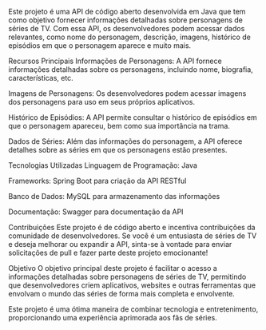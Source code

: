 Este projeto é uma API de código aberto desenvolvida em Java que tem como objetivo fornecer informações detalhadas sobre personagens de séries de TV. Com essa API, os desenvolvedores podem acessar dados relevantes, como nome do personagem, descrição, imagens, histórico de episódios em que o personagem aparece e muito mais.

Recursos Principais
Informações de Personagens: A API fornece informações detalhadas sobre os personagens, incluindo nome, biografia, características, etc.

Imagens de Personagens: Os desenvolvedores podem acessar imagens dos personagens para uso em seus próprios aplicativos.

Histórico de Episódios: A API permite consultar o histórico de episódios em que o personagem apareceu, bem como sua importância na trama.

Dados de Séries: Além das informações do personagem, a API oferece detalhes sobre as séries em que os personagens estão presentes.

Tecnologias Utilizadas
Linguagem de Programação: Java

Frameworks: Spring Boot para criação da API RESTful

Banco de Dados: MySQL para armazenamento das informações

Documentação: Swagger para documentação da API

Contribuições
Este projeto é de código aberto e incentiva contribuições da comunidade de desenvolvedores. Se você é um entusiasta de séries de TV e deseja melhorar ou expandir a API, sinta-se à vontade para enviar solicitações de pull e fazer parte deste projeto emocionante!

Objetivo
O objetivo principal deste projeto é facilitar o acesso a informações detalhadas sobre personagens de séries de TV, permitindo que desenvolvedores criem aplicativos, websites e outras ferramentas que envolvam o mundo das séries de forma mais completa e envolvente.

Este projeto é uma ótima maneira de combinar tecnologia e entretenimento, proporcionando uma experiência aprimorada aos fãs de séries.
